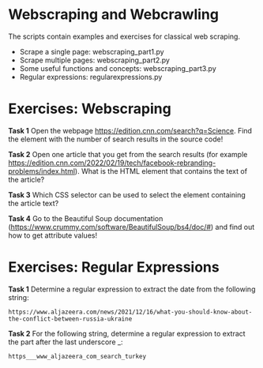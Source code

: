 # Webscraping and Webcrawling
The scripts contain examples and exercises for classical web scraping.

- Scrape a single page: webscraping_part1.py 
- Scrape multiple pages: webscraping_part2.py
- Some useful functions and concepts: webscraping_part3.py
- Regular expressions: regularexpressions.py

# Exercises: Webscraping
**Task 1**
Open the webpage https://edition.cnn.com/search?q=Science. Find the element with the number of search results in the source code!

**Task 2**
Open one article that you get from the search results (for example https://edition.cnn.com/2022/02/19/tech/facebook-rebranding-problems/index.html). 
What is the HTML element that contains the text of the article?

**Task 3**
Which CSS selector can be used to select the element containing the article text? 

**Task 4**
Go to the Beautiful Soup documentation (https://www.crummy.com/software/BeautifulSoup/bs4/doc/#) and find out how to get attribute values!

# Exercises: Regular Expressions

**Task 1** 
Determine a regular expression to extract the date from the following string:

`https://www.aljazeera.com/news/2021/12/16/what-you-should-know-about-the-conflict-between-russia-ukraine`

**Task 2**
For the following string, determine a regular expression to extract the part after the last underscore _: 

`https___www_aljazeera_com_search_turkey`
